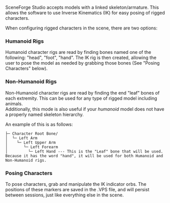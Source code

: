 
SceneForge Studio accepts models with a linked skeleton/armature.  This allows the software to use Inverse Kinematics (IK) for easy posing of rigged characters.

When configuring rigged characters in the scene, there are two options:

### Humanoid Rigs ###
Humanoid character rigs are read by finding bones named one of the following: "head", "foot", "hand".
The IK rig is then created, allowing the user to pose the model as needed by grabbing those bones (See "Posing Characters" below).

### Non-Humanoid Rigs ###
Non-Humanoid character rigs are read by finding the end "leaf" bones of each extremity.  This can be used for any type of rigged model including animals.  
Additionally, this mode is also useful if your *humanoid* model does not have a properly named skeleton hierarchy.

An example of this is as follows:
```
├─ Character Root Bone/
│  └─ Left Arm 
│    └─ Left Upper Arm
│       └─ Left Forearm
│         └─ Left Hand --- This is the "Leaf" bone that will be used.  Because it has the word "hand", it will be used for both Humanoid and Non-Humanoid rigs.
```

### Posing Characters ###
To pose characters, grab and manipulate the IK indicator orbs.  The positions of these markers are saved in the .VPS file, and will persist between sessions, just like everything else in the scene.
